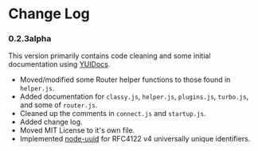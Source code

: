 # Change Log

### 0.2.3alpha

This version primarily contains code cleaning and some initial documentation using [YUIDocs](http://yui.github.com/yuidoc/).

* Moved/modified some Router helper functions to those found in `helper.js`.
* Added documentation for `classy.js`, `helper.js`, `plugins.js`, `turbo.js`, and some of `router.js`.
* Cleaned up the comments in `connect.js` and `startup.js`.
* Added change log.
* Moved MIT License to it's own file.
* Implemented [node-uuid](https://github.com/broofa/node-uuid/) for RFC4122 v4 universally unique identifiers.